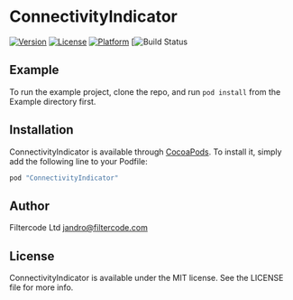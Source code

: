 # ConnectivityIndicator

[![Version](https://img.shields.io/cocoapods/v/ConnectivityIndicator.svg?style=flat)](http://cocoapods.org/pods/ConnectivityIndicator)
[![License](https://img.shields.io/cocoapods/l/ConnectivityIndicator.svg?style=flat)](http://cocoapods.org/pods/ConnectivityIndicator)
[![Platform](https://img.shields.io/cocoapods/p/ConnectivityIndicator.svg?style=flat)](http://cocoapods.org/pods/ConnectivityIndicator)
[![Build Status](https://travis-ci.org/jandro-es/ConnectivityIndicator.svg?branch=master)

## Example

To run the example project, clone the repo, and run `pod install` from the Example directory first.

## Installation

ConnectivityIndicator is available through [CocoaPods](http://cocoapods.org). To install
it, simply add the following line to your Podfile:

```ruby
pod "ConnectivityIndicator"
```

## Author

Filtercode Ltd <jandro@filtercode.com>

## License

ConnectivityIndicator is available under the MIT license. See the LICENSE file for more info.

